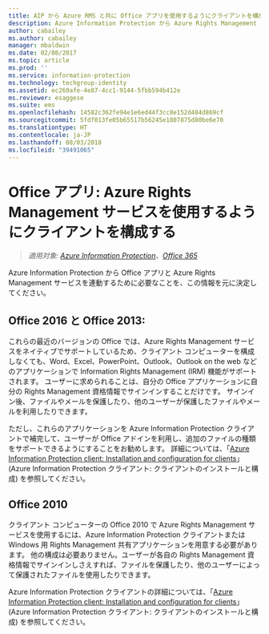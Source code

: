 ```yaml
---
title: AIP から Azure RMS と共に Office アプリを使用するようにクライアントを構成する
description: Azure Information Protection から Azure Rights Management サービスを使用する Office アプリケーションを構成するための、管理者向けの情報と手順です。
author: cabailey
ms.author: cabailey
manager: mbaldwin
ms.date: 02/08/2017
ms.topic: article
ms.prod: ''
ms.service: information-protection
ms.technology: techgroup-identity
ms.assetid: ec269afe-4e87-4cc1-9144-5fbb594b412e
ms.reviewer: esaggese
ms.suite: ems
ms.openlocfilehash: 14582c362fe94e1e6ed44f3cc8e152d484d869cf
ms.sourcegitcommit: 5fdf013fe05b65517b56245e1807875d80be6e70
ms.translationtype: HT
ms.contentlocale: ja-JP
ms.lasthandoff: 08/03/2018
ms.locfileid: "39491065"
---
```

# <a name="office-apps-configuration-for-clients-to-use-the-azure-rights-management-service"></a>Office アプリ: Azure Rights Management サービスを使用するようにクライアントを構成する

>*適用対象: [Azure Information Protection](https://azure.microsoft.com/pricing/details/information-protection)、[Office 365](http://download.microsoft.com/download/E/C/F/ECF42E71-4EC0-48FF-AA00-577AC14D5B5C/Azure_Information_Protection_licensing_datasheet_EN-US.pdf)*


Azure Information Protection から Office アプリと Azure Rights Management サービスを連動するために必要なことを、この情報を元に決定してください。

## <a name="office-2016-and-office-2013"></a>Office 2016 と Office 2013:
これらの最近のバージョンの Office では、Azure Rights Management サービスをネイティブでサポートしているため、クライアント コンピューターを構成しなくても、Word、Excel、PowerPoint、Outlook、Outlook on the web などのアプリケーションで Information Rights Management (IRM) 機能がサポートされます。 ユーザーに求められることは、自分の Office アプリケーションに自分の Rights Management 資格情報でサインインすることだけです。 サインイン後、ファイルやメールを保護したり、他のユーザーが保護したファイルやメールを利用したりできます。

ただし、これらのアプリケーションを Azure Information Protection クライアントで補完して、ユーザーが Office アドインを利用し、追加のファイルの種類をサポートできるようにすることをお勧めします。 詳細については、「[Azure Information Protection client: Installation and configuration for clients](configure-client.md)」(Azure Information Protection クライアント: クライアントのインストールと構成) を参照してください。

## <a name="office-2010"></a>Office 2010
クライアント コンピューターの Office 2010 で Azure Rights Management サービスを使用するには、Azure Information Protection クライアントまたは Windows 用 Rights Management 共有アプリケーションを用意する必要があります。 他の構成は必要ありません。ユーザーが各自の Rights Management 資格情報でサインインしさえすれば、ファイルを保護したり、他のユーザーによって保護されたファイルを使用したりできます。

Azure Information Protection クライアントの詳細については、「[Azure Information Protection client: Installation and configuration for clients](configure-client.md)」(Azure Information Protection クライアント: クライアントのインストールと構成) を参照してください。

